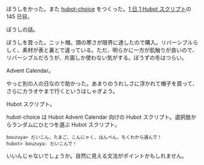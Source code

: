 ぼうしをかった。また [hubot-choice][gh:bouzuya/hubot-choice] をつくった。[1 日 1 Hubot スクリプト][hubot-script-per-day]の 145 日目。

ぼうしの話。

ぼうしを買った。ニット帽。頭の寒さが限界に達したので購入。リバーシブルらしく、素材が表と裏とで違っている。ただ、明らかに一方が肌触りが良いので、リバーシブルだろうが、片面しか使わない気がする。ぼうずの冬はつらい。

Advent Calendar。

やっと別の人の日なので助かった。あまりのうれしさに浮かれて帽子を買って、さらにカラオケまで行くというはしゃぎよう。

Hubot スクリプト。

hubot-choice は Hubot Advent Calendar 向けの Hubot スクリプト。選択肢からランダムにひとつを選ぶ Hubot スクリプト。

    bouzuya> だいこん、たまご、こんにゃく、はんぺん、ちくわから選んで！
    hubot> bouzuya: だいこんで！

いいんじゃないでしょうか。自然に見える文法がポイントかもしれません。

[hubot-adventar-2014]: http://www.adventar.org/calendars/384
[hubot-adventar-2014-1]: http://qiita.com/bouzuya/items/c7d0ad80c357aab6b696
[hubot-adventar-2014-2]: http://qiita.com/bouzuya/items/11c0c6da2b3ad54b827f
[hubot-adventar-2014-3]: http://qiita.com/bouzuya/items/2a200c9e8a45e2478bc2
[hubot-adventar-2014-4]: http://qiita.com/bouzuya/items/4c0206d72ff22ade9339
[hubot-script-per-day]: http://blog.bouzuya.net/posts?tags=hubot-script-per-day
[gh:bouzuya/hubot-choice]: https://github.com/bouzuya/hubot-choice
